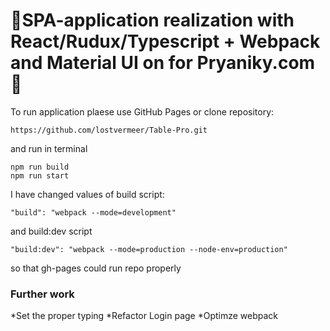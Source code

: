 # 🚀SPA-application realization with React/Rudux/Typescript + Webpack and Material UI on for Pryaniky.com🍪

To run application plaese use GitHub Pages
or
clone repository: 
```
https://github.com/lostvermeer/Table-Pro.git
```
and run in terminal
```
npm run build
npm run start
```

I have changed values of build script:
```
"build": "webpack --mode=development" 
```
and build:dev script
```
"build:dev": "webpack --mode=production --node-env=production" 
```
so that gh-pages could run repo properly

### Further work

*Set the proper typing 
*Refactor Login page
*Optimze webpack 
